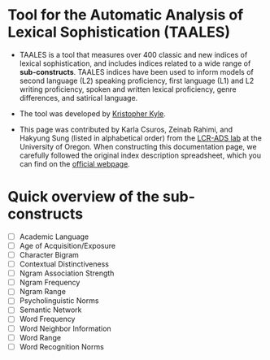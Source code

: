 
# Tool for the Automatic Analysis of Lexical Sophistication (TAALES)

- TAALES is a tool that measures over 400 classic and new indices of lexical sophistication, and includes indices related to a wide range of **sub-constructs**.  TAALES indices have been used to inform models of second language (L2) speaking proficiency, first language (L1) and L2 writing proficiency, spoken and written lexical proficiency, genre differences, and satirical language.
  
- The tool was developed by [Kristopher Kyle](https://kristopherkyle.github.io/professional-webpage/).
- This page was contributed by Karla Csuros, Zeinab Rahimi, and Hakyung Sung (listed in alphabetical order) from the [LCR-ADS lab](https://lcr-ads-lab.github.io/LCR-ADS-Home/) at the University of Oregon. When constructing this documentation page, we carefully followed the original index description spreadsheet, which you can find on the [official webpage](https://www.linguisticanalysistools.org/taales.html).

# Quick overview of the sub-constructs
- [ ] Academic Language
- [ ] Age of Acquisition/Exposure
- [ ] Character Bigram
- [ ] Contextual Distinctiveness
- [ ] Ngram Association Strength
- [ ] Ngram Frequency
- [ ] Ngram Range
- [ ] Psycholinguistic Norms
- [ ] Semantic Network
- [ ] Word Frequency
- [ ] Word Neighbor Information
- [ ] Word Range
- [ ] Word Recognition Norms
